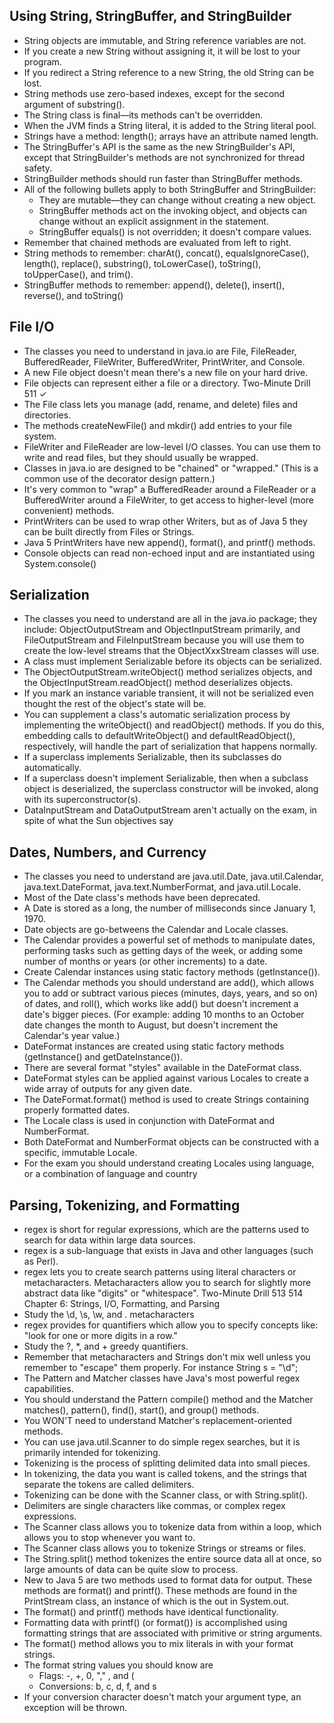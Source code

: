 ## Using String, StringBuffer, and StringBuilder
- String objects are immutable, and String reference variables are not.
- If you create a new String without assigning it, it will be lost to your program.
- If you redirect a String reference to a new String, the old String can be lost.
- String methods use zero-based indexes, except for the second argument of substring().
- The String class is final—its methods can't be overridden.
- When the JVM finds a String literal, it is added to the String literal pool.
- Strings have a method: length(); arrays have an attribute named length.
- The StringBuffer's API is the same as the new StringBuilder's API, except that StringBuilder's methods are not synchronized for thread safety.
- StringBuilder methods should run faster than StringBuffer methods.
- All of the following bullets apply to both StringBuffer and StringBuilder:
  - They are mutable—they can change without creating a new object.
  - StringBuffer methods act on the invoking object, and objects can change without an explicit assignment in the statement.
  - StringBuffer equals() is not overridden; it doesn't compare values.
- Remember that chained methods are evaluated from left to right.
- String methods to remember: charAt(), concat(), equalsIgnoreCase(), length(), replace(), substring(), toLowerCase(), toString(), toUpperCase(), and trim().
- StringBuffer methods to remember: append(), delete(), insert(), reverse(), and toString()

## File I/O
- The classes you need to understand in java.io are File, FileReader, BufferedReader, FileWriter, BufferedWriter, PrintWriter, and Console.
- A new File object doesn't mean there's a new file on your hard drive.
- File objects can represent either a file or a directory. Two-Minute Drill 511 ✓
- The File class lets you manage (add, rename, and delete) files and directories.
- The methods createNewFile() and mkdir() add entries to your file system.
- FileWriter and FileReader are low-level I/O classes. You can use them to write and read files, but they should usually be wrapped.
- Classes in java.io are designed to be "chained" or "wrapped." (This is a common use of the decorator design pattern.)
- It's very common to "wrap" a BufferedReader around a FileReader or a BufferedWriter around a FileWriter, to get access to higher-level (more convenient) methods.
- PrintWriters can be used to wrap other Writers, but as of Java 5 they can be built directly from Files or Strings.
- Java 5 PrintWriters have new append(), format(), and printf() methods.
- Console objects can read non-echoed input and are instantiated using System.console()

## Serialization
- The classes you need to understand are all in the java.io package; they include: ObjectOutputStream and ObjectInputStream primarily, and FileOutputStream and FileInputStream because you will use them to create the low-level streams that the ObjectXxxStream classes will use.
- A class must implement Serializable before its objects can be serialized.
- The ObjectOutputStream.writeObject() method serializes objects, and the ObjectInputStream.readObject() method deserializes objects.
- If you mark an instance variable transient, it will not be serialized even thought the rest of the object's state will be.
- You can supplement a class's automatic serialization process by implementing the writeObject() and readObject() methods. If you do this, embedding calls to defaultWriteObject() and defaultReadObject(), respectively, will handle the part of serialization that happens normally.
- If a superclass implements Serializable, then its subclasses do automatically.
- If a superclass doesn't implement Serializable, then when a subclass object is deserialized, the superclass constructor will be invoked, along with its superconstructor(s).
- DataInputStream and DataOutputStream aren't actually on the exam, in spite of what the Sun objectives say

## Dates, Numbers, and Currency
- The classes you need to understand are java.util.Date, java.util.Calendar, java.text.DateFormat, java.text.NumberFormat, and java.util.Locale.
- Most of the Date class's methods have been deprecated.
- A Date is stored as a long, the number of milliseconds since January 1, 1970.
- Date objects are go-betweens the Calendar and Locale classes.
- The Calendar provides a powerful set of methods to manipulate dates, performing tasks such as getting days of the week, or adding some number of months or years (or other increments) to a date.
- Create Calendar instances using static factory methods (getInstance()).
- The Calendar methods you should understand are add(), which allows you to add or subtract various pieces (minutes, days, years, and so on) of dates, and roll(), which works like add() but doesn't increment a date's bigger pieces. (For example: adding 10 months to an October date changes the month to August, but doesn't increment the Calendar's year value.)
- DateFormat instances are created using static factory methods (getInstance() and getDateInstance()).
- There are several format "styles" available in the DateFormat class.
- DateFormat styles can be applied against various Locales to create a wide array of outputs for any given date.
- The DateFormat.format() method is used to create Strings containing properly formatted dates.
- The Locale class is used in conjunction with DateFormat and NumberFormat.
- Both DateFormat and NumberFormat objects can be constructed with a specific, immutable Locale.
- For the exam you should understand creating Locales using language, or a combination of language and country

## Parsing, Tokenizing, and Formatting
- regex is short for regular expressions, which are the patterns used to search for data within large data sources.
- regex is a sub-language that exists in Java and other languages (such as Perl).
- regex lets you to create search patterns using literal characters or metacharacters. Metacharacters allow you to search for slightly more abstract data like "digits" or "whitespace". Two-Minute Drill 513 514 Chapter 6: Strings, I/O, Formatting, and Parsing
- Study the \d, \s, \w, and . metacharacters
- regex provides for quantifiers which allow you to specify concepts like: "look for one or more digits in a row."
- Study the ?, *, and + greedy quantifiers.
- Remember that metacharacters and Strings don't mix well unless you remember to "escape" them properly. For instance String s = "\\d";
- The Pattern and Matcher classes have Java's most powerful regex capabilities.
- You should understand the Pattern compile() method and the Matcher matches(), pattern(), find(), start(), and group() methods.
- You WON'T need to understand Matcher's replacement-oriented methods.
- You can use java.util.Scanner to do simple regex searches, but it is primarily intended for tokenizing.
- Tokenizing is the process of splitting delimited data into small pieces.
- In tokenizing, the data you want is called tokens, and the strings that separate the tokens are called delimiters.
- Tokenizing can be done with the Scanner class, or with String.split().
- Delimiters are single characters like commas, or complex regex expressions.
- The Scanner class allows you to tokenize data from within a loop, which allows you to stop whenever you want to.
- The Scanner class allows you to tokenize Strings or streams or files.
- The String.split() method tokenizes the entire source data all at once, so large amounts of data can be quite slow to process.
- New to Java 5 are two methods used to format data for output. These methods are format() and printf(). These methods are found in the PrintStream class, an instance of which is the out in System.out.
- The format() and printf() methods have identical functionality.
- Formatting data with printf() (or format()) is accomplished using formatting strings that are associated with primitive or string arguments.
- The format() method allows you to mix literals in with your format strings.
- The format string values you should know are
  - Flags: -, +, 0, "," , and (
  - Conversions: b, c, d, f, and s
- If your conversion character doesn't match your argument type, an exception will be thrown.